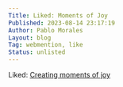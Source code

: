 ```yaml
---
Title: Liked: Moments of Joy
Published: 2023-08-14 23:17:19
Author: Pablo Morales
Layout: blog
Tag: webmention, like
Status: unlisted
---
```

Liked: <a class="u-like-of" href="https://alexsirac.com/creating-moments-of-joy/">Creating moments of joy</a>